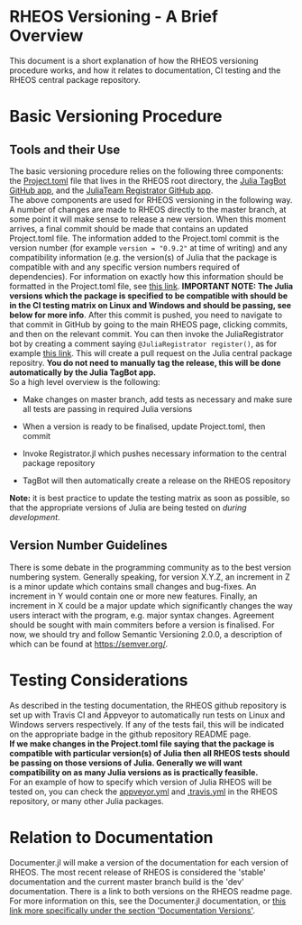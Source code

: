 RHEOS Versioning - A Brief Overview
===================================

This document is a short explanation of how the RHEOS versioning
    procedure works, and how it relates to documentation, CI testing and the
    RHEOS central package repository.


Basic Versioning Procedure
==========================

Tools and their Use
-------------------

The basic versioning procedure relies on the following three components:
the
[Project.toml](https://github.com/JuliaRheology/RHEOS.jl/blob/master/Project.toml)
file that lives in the RHEOS root directory, the [Julia TagBot GitHub
app](https://github.com/JuliaRegistries/TagBot), and the [JuliaTeam
Registrator GitHub
app](https://github.com/JuliaRegistries/Registrator.jl).\
The above components are used for RHEOS versioning in the following way.
A number of changes are made to RHEOS directly to the master branch, at
some point it will make sense to release a new version. When this moment
arrives, a final commit should be made that contains an updated
Project.toml file. The information added to the Project.toml commit is
the version number (for example
`version = "0.9.2"` at
time of writing) and any compatibility information (e.g. the version(s)
of Julia that the package is compatible with and any specific version
numbers required of dependencies). For information on exactly how this
information should be formatted in the Project.toml file, see [this
link](https://julialang.github.io/Pkg.jl/v1/compatibility/index.html).
**IMPORTANT NOTE: The Julia versions which the package is specified to
be compatible with should be in the CI testing matrix on Linux and
Windows and should be passing, see below for more
info**. After this commit is pushed, you need to navigate to that commit
in GitHub by going to the main RHEOS page, clicking commits, and then on
the relevant commit. You can then invoke the JuliaRegistrator bot by
creating a comment saying
`@JuliaRegistrator register()`,
as for example [this
link](https://github.com/JuliaRheology/RHEOS.jl/commit/e2e63c299615a32ab2d7e055484b3efc662544c4).
This will create a pull request on the Julia central package repositry.
**You do not need to manually tag the release, this will be done
automatically by the Julia TagBot app.**\
So a high level overview is the following:

-   Make changes on master branch, add tests as necessary and make sure
    all tests are passing in required Julia versions

-   When a version is ready to be finalised, update Project.toml, then
    commit

-   Invoke Registrator.jl which pushes necessary information to the
    central package repository

-   TagBot will then automatically create a release on the RHEOS
    repository

**Note:** it is best practice to update the testing matrix as soon as
possible, so that the appropriate versions of Julia are being tested on
*during development*.

Version Number Guidelines
-------------------------

There is some debate in the programming community as to the best version
numbering system. Generally speaking, for version X.Y.Z, an increment in
Z is a minor update which contains small changes and bug-fixes. An
increment in Y would contain one or more new features. Finally, an
increment in X could be a major update which significantly changes the
way users interact with the program, e.g. major syntax changes.
Agreement should be sought with main commiters before a version is
finalised. For now, we should try and follow Semantic Versioning 2.0.0,
a description of which can be found at <https://semver.org/>.

Testing Considerations
======================

As described in the testing documentation, the RHEOS github repository
is set up with Travis CI and Appveyor to automatically run tests on
Linux and Windows servers respectively. If any of the tests fail, this
will be indicated on the appropriate badge in the github repository
README page.\
**If we make changes in the Project.toml file saying that the package is
compatible with particular version(s) of Julia then all RHEOS tests
should be passing on those versions of Julia. Generally we will want
compatibility on as many Julia versions as is practically feasible.**\
For an example of how to specify which version of Julia RHEOS will be
tested on, you can check the
[appveyor.yml](https://github.com/JuliaRheology/RHEOS.jl/blob/master/appveyor.yml)
and
[.travis.yml](https://github.com/JuliaRheology/RHEOS.jl/blob/master/.travis.yml)
in the RHEOS repository, or many other Julia packages.

Relation to Documentation
=========================

Documenter.jl will make a version of the documentation for each version
of RHEOS. The most recent release of RHEOS is considered the 'stable'
documentation and the current master branch build is the 'dev'
documentation. There is a link to both versions on the RHEOS readme
page. For more information on this, see the Documenter.jl documentation,
or [this link more specifically under the section 'Documentation
Versions'](https://juliadocs.github.io/Documenter.jl/stable/man/hosting/).
